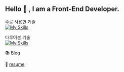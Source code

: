 ## Hello 👋 , I am a Front-End Developer.

주로 사용한 기술  
[![My Skills](https://skillicons.dev/icons?i=react,nextjs,js,ts,html,jquery,github,gitlab)](https://skillicons.dev)  
  
다루어본 기술  
[![My Skills](https://skillicons.dev/icons?i=npm,pnpm,css,docker,jenkins,mongodb,prisma)](https://skillicons.dev)

📚 [Blog](https://iaman.kr/ "블로그")

📝 [resume](https://humble-respect-6a1.notion.site/1da627a735bd80fe9580d0aafa45b936?pvs=4 "이력서")



